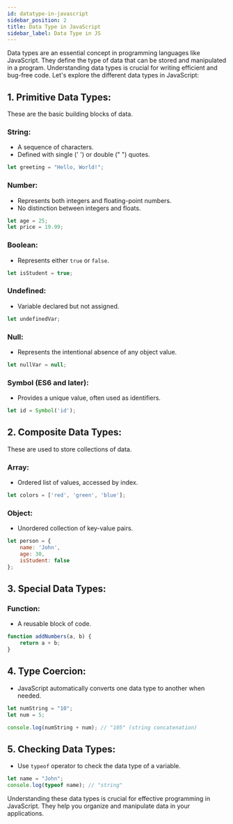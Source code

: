 ```yaml
---
id: datatype-in-javascript
sidebar_position: 2
title: Data Type in JavaScript
sidebar_label: Data Type in JS
---
```


Data types are an essential concept in programming languages like JavaScript. They define the type of data that can be stored and manipulated in a program. Understanding data types is crucial for writing efficient and bug-free code. Let's explore the different data types in JavaScript:

<AdsComponent adSlot="3270832720" />

## 1. **Primitive Data Types:**
   These are the basic building blocks of data.

   ### String:
   - A sequence of characters.
   - Defined with single (' ') or double (" ") quotes.
   ```javascript
   let greeting = "Hello, World!";
   ```

   ### Number:
   - Represents both integers and floating-point numbers.
   - No distinction between integers and floats.
   ```javascript
   let age = 25;
   let price = 19.99;
   ```

   ### Boolean:
   - Represents either `true` or `false`.
   ```javascript
   let isStudent = true;
   ```

   ### Undefined:
   - Variable declared but not assigned.
   ```javascript
   let undefinedVar;
   ```

   ### Null:
   - Represents the intentional absence of any object value.
   ```javascript
   let nullVar = null;
   ```

   ### Symbol (ES6 and later):
   - Provides a unique value, often used as identifiers.
   ```javascript
   let id = Symbol('id');
   ```

## 2. **Composite Data Types:**
   These are used to store collections of data.

   ### Array:
   - Ordered list of values, accessed by index.
   ```javascript
   let colors = ['red', 'green', 'blue'];
   ```

   ### Object:
   - Unordered collection of key-value pairs.
   ```javascript
   let person = {
       name: 'John',
       age: 30,
       isStudent: false
   };
   ```

<AdsComponent adSlot="5461416177" />

## 3. **Special Data Types:**
   ### Function:
   - A reusable block of code.
   ```javascript
   function addNumbers(a, b) {
       return a + b;
   }
   ```

## 4. **Type Coercion:**
   - JavaScript automatically converts one data type to another when needed.
   ```javascript
   let numString = "10";
   let num = 5;

   console.log(numString + num); // "105" (string concatenation)
   ```

## 5. **Checking Data Types:**
  - Use `typeof` operator to check the data type of a variable.
   ```javascript
   let name = "John";
   console.log(typeof name); // "string"
   ```

Understanding these data types is crucial for effective programming in JavaScript. They help you organize and manipulate data in your applications.